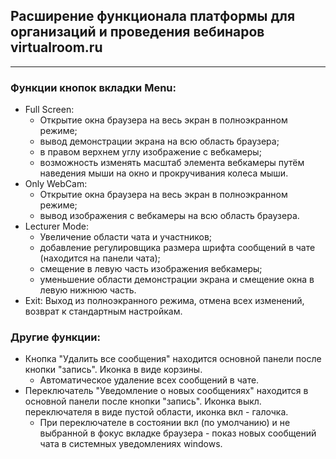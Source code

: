 ## Расширение функционала платформы для организаций и проведения вебинаров virtualroom.ru

---

### Функции кнопок вкладки Menu:
- Full Screen: 
  - Открытие окна браузера на весь экран в полноэкранном режиме; 
  - вывод демонстрации экрана на всю область браузера;
  - в правом верхнем углу изображение с вебкамеры;
  - возможность изменять масштаб элемента вебкамеры путём наведения мыши на окно и прокручивания колеса мыши.
- Only WebCam: 
  - Открытие окна браузера на весь экран в полноэкранном режиме; 
  - вывод изображения с вебкамеры на всю область браузера.
- Lecturer Mode: 
  - Увеличение области чата и участников;
  - добавление регулировщика размера шрифта сообщений в чате (находится на панели чата);
  - смещение в левую часть изображения вебкамеры;
  - уменьшение области демонстрации экрана и смещение окна в левую нижнюю часть.
- Exit: Выход из полноэкранного режима, отмена всех изменений, возврат к стандартным настройкам.

### Другие функции:
- Кнопка "Удалить все сообщения" находится основной панели после кнопки "запись". Иконка в виде корзины.
  - Автоматическое удаление всех сообщений в чате.
- Переключатель "Уведомление о новых сообщениях" находится в основной панели после кнопки "запись". Иконка выкл. переключателя в виде пустой области, иконка вкл - галочка.
  - При переключателе в состоянии вкл (по умолчанию) и не выбранной в фокус вкладке браузера - показ новых сообщений чата в системных уведомлениях windows.

